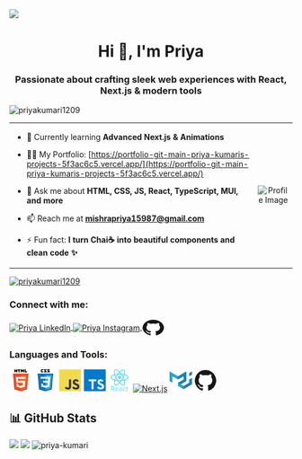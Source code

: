 <img src="https://github.com/user-attachments/assets/a96549fe-8966-472e-b952-616f3a6bcf63" />

<h1 align="center">Hi 👋, I'm Priya</h1>
<h3 align="center">Passionate about crafting sleek web experiences with React, Next.js & modern tools</h3>

<p align="left"> 
  <img src="https://komarev.com/ghpvc/?username=priyakumari1209&label=Profile%20views&color=0e75b6&style=flat" alt="priyakumari1209" /> 
</p>

<table style="border-collapse: collapse; border: none;">
  <tr>
    <td style="border: none;">

- 🌱 Currently learning **Advanced Next.js & Animations**

- 👨‍💻 My Portfolio: [https://portfolio-git-main-priya-kumaris-projects-5f3ac6c5.vercel.app/](https://portfolio-git-main-priya-kumaris-projects-5f3ac6c5.vercel.app/)

- 💬 Ask me about **HTML, CSS, JS, React, TypeScript, MUI, and more**

- 📫 Reach me at **mishrapriya15987@gmail.com**

- ⚡ Fun fact: **I turn Chai☕ into beautiful components and clean code ✨**

    </td>
    <td style="border: none; text-align: center;">
      <img src="https://mir-s3-cdn-cf.behance.net/project_modules/disp/601014116770475.6068beff4640a.gif" alt="Profile Image" width="250" />
    </td>
  </tr>
</table>

<p align="left">
  <a href="https://github.com/ryo-ma/github-profile-trophy">
    <img src="https://github-profile-trophy.vercel.app/?username=priyakumari1209" alt="priyakumari1209" />
  </a>
</p>

<h3 align="left">Connect with me:</h3>
<p align="left">
  <a href="https://www.linkedin.com/in/priyakumari9/" target="blank">
    <img align="center" src="https://raw.githubusercontent.com/rahuldkjain/github-profile-readme-generator/master/src/images/icons/Social/linked-in-alt.svg" alt="Priya LinkedIn" height="30" width="40" />
  </a>
  <a href="https://www.instagram.com/priya_mishraa__/" target="blank">
    <img align="center" src="https://raw.githubusercontent.com/rahuldkjain/github-profile-readme-generator/master/src/images/icons/Social/instagram.svg" alt="Priya Instagram" height="30" width="40" />
  </a>
  <a href="https://github.com/priyakumari1209" target="blank">
    <img align="center" src="https://raw.githubusercontent.com/devicons/devicon/master/icons/github/github-original.svg" alt="GitHub" height="30" width="40" />
  </a>
</p>

<h3 align="left">Languages and Tools:</h3>

<p align="left">
  <a href="https://www.w3.org/html/" target="_blank"><img src="https://raw.githubusercontent.com/devicons/devicon/master/icons/html5/html5-original-wordmark.svg" alt="HTML5" width="40" height="40"/></a>
  <a href="https://www.w3schools.com/css/" target="_blank"><img src="https://raw.githubusercontent.com/devicons/devicon/master/icons/css3/css3-original-wordmark.svg" alt="CSS3" width="40" height="40"/></a>
  <a href="https://developer.mozilla.org/en-US/docs/Web/JavaScript" target="_blank"><img src="https://raw.githubusercontent.com/devicons/devicon/master/icons/javascript/javascript-original.svg" alt="JavaScript" width="40" height="40"/></a>
  <a href="https://www.typescriptlang.org/" target="_blank"><img src="https://raw.githubusercontent.com/devicons/devicon/master/icons/typescript/typescript-original.svg" alt="TypeScript" width="40" height="40"/></a>
  <a href="https://reactjs.org/" target="_blank"><img src="https://raw.githubusercontent.com/devicons/devicon/master/icons/react/react-original-wordmark.svg" alt="React" width="40" height="40"/></a>
  <a href="https://nextjs.org/" target="_blank"><img src="https://cdn.worldvectorlogo.com/logos/nextjs-2.svg" alt="Next.js" width="40" height="40"/></a>
  <a href="https://mui.com/" target="_blank"><img src="https://raw.githubusercontent.com/devicons/devicon/master/icons/materialui/materialui-original.svg" alt="Material UI" width="40" height="40"/></a>
  <a href="https://github.com/" target="_blank"><img src="https://raw.githubusercontent.com/devicons/devicon/master/icons/github/github-original.svg" alt="GitHub" width="40" height="40"/></a>
</p>

## 📊 GitHub Stats

<p align="left">
  <img src="https://github-readme-stats.vercel.app/api?username=priyakumari1209&show_icons=true&theme=radical&count_private=true" />
  <img src="https://github-readme-stats.vercel.app/api/top-langs/?username=priyakumari1209&layout=compact&theme=radical" />
  <img src="https://github-readme-streak-stats.herokuapp.com/?user=priyakumari1209&layout=compact&theme=radical" alt="priya-kumari" />
</p>

